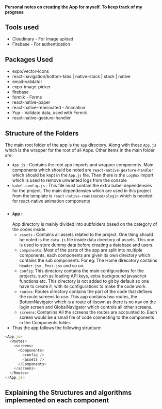 #### Personal notes on creating the App for myself. To keep track of my progress

## Tools used

- Cloudinary - For Image upload
- Firebase - For authentication

## Packages Used

- expo/vector-icons
- react-navigation/bottom-tabs | native-stack | stack | native
- email-validator
- expo-image-picker
- firebase
- formik - Forms
- react-native-paper
- react-native-reanimated - Animation
- Yup - Validate data, used with Formik
- react-native-gesture-handler

## Structure of the Folders

The main root folder of the app is the `app` directory. Along with these `App.js` which is the wrapper for the root of all Apps. Other items in the main folder are:

- `App.js` : Contains the root app imports and wrapper components. Main components which should be noted are `react-native-gesture-handler` which should be kept in the `App.js` file. Then there is the `LogBox` import which is used to remove unwanted logs from the console
- `babel.config.js` : This file must contain the extra babel dependensies for the project. The main dependensies which are used in this project from the template is `react-native-reanimated/plugin` which is needed for react-native animation components
- ### `App` :
  App directory is mainly divided into subfolders based on the category of the codes inside.
  - `assets` : Contains all assets related to the project. One thing should be noted is the `data.js` file inside data directory of assets. This one is used to store dummy data before creating a database and users.
  - `components`: Most of the parts of the app are split into multiple components, each components are given its own directory which contains the sub components. For eg: The Home direcotory contains `Header.jsx` , `Post.jsx` and so on.
  - `config`: This directory contains the main configurations for the projects, such as loading API keys, extra background javascript functions etc. This directory is not added to git by default so one have to create it, with its configurations to make the code work.
  - `routes`: Routes directory contains the part of the code that defines the route screens to use. This app contains two routes, the BottomNavigator which is a route of itsown as there is no nav on the login screen and GlobalNavigator which controls all other screens.
  - `screens`: Contanins All the screens the routes are accounted to. Each screen would be a small file of code connecting to the components in the Components folder.
- Thus the app follows the following structure:

```javascript
<App.js>
  <Routes>
    <screens>
      <Components>
        <config />
        <assets />
      </Components>
    </screens>
  </Routes>
</App.js>
```

## Explaining the Structures and algorithms implemented on each component
